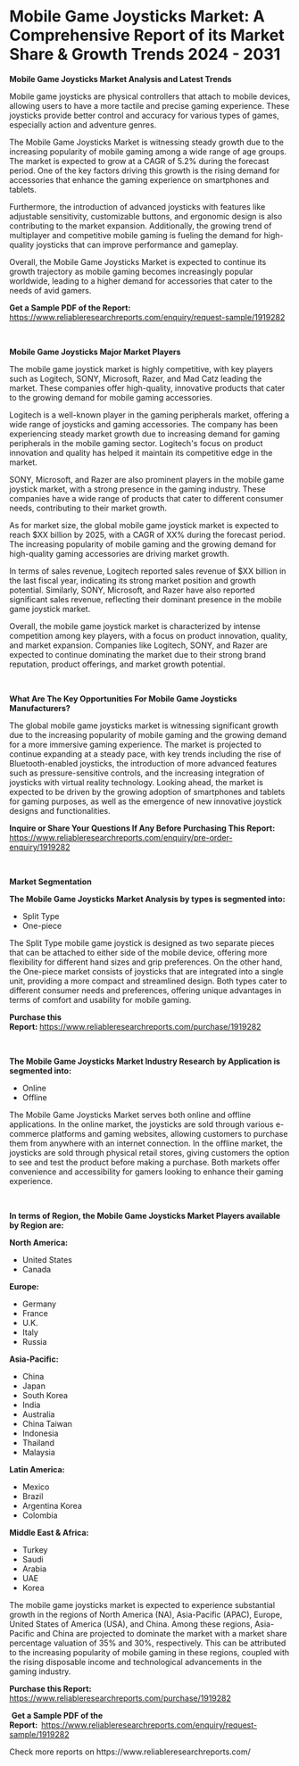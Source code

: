 <p><h1>Mobile Game Joysticks Market: A Comprehensive Report of its Market Share & Growth Trends 2024 - 2031</h1></p><p><strong>Mobile Game Joysticks Market Analysis and Latest Trends</strong></p>
<p><p>Mobile game joysticks are physical controllers that attach to mobile devices, allowing users to have a more tactile and precise gaming experience. These joysticks provide better control and accuracy for various types of games, especially action and adventure genres.</p><p>The Mobile Game Joysticks Market is witnessing steady growth due to the increasing popularity of mobile gaming among a wide range of age groups. The market is expected to grow at a CAGR of 5.2% during the forecast period. One of the key factors driving this growth is the rising demand for accessories that enhance the gaming experience on smartphones and tablets.</p><p>Furthermore, the introduction of advanced joysticks with features like adjustable sensitivity, customizable buttons, and ergonomic design is also contributing to the market expansion. Additionally, the growing trend of multiplayer and competitive mobile gaming is fueling the demand for high-quality joysticks that can improve performance and gameplay.</p><p>Overall, the Mobile Game Joysticks Market is expected to continue its growth trajectory as mobile gaming becomes increasingly popular worldwide, leading to a higher demand for accessories that cater to the needs of avid gamers.</p></p>
<p><strong>Get a Sample PDF of the Report:&nbsp;</strong> <a href="https://www.reliableresearchreports.com/enquiry/request-sample/1919282">https://www.reliableresearchreports.com/enquiry/request-sample/1919282</a></p>
<p>&nbsp;</p>
<p><strong>Mobile Game Joysticks Major Market Players</strong></p>
<p><p>The mobile game joystick market is highly competitive, with key players such as Logitech, SONY, Microsoft, Razer, and Mad Catz leading the market. These companies offer high-quality, innovative products that cater to the growing demand for mobile gaming accessories.</p><p>Logitech is a well-known player in the gaming peripherals market, offering a wide range of joysticks and gaming accessories. The company has been experiencing steady market growth due to increasing demand for gaming peripherals in the mobile gaming sector. Logitech's focus on product innovation and quality has helped it maintain its competitive edge in the market.</p><p>SONY, Microsoft, and Razer are also prominent players in the mobile game joystick market, with a strong presence in the gaming industry. These companies have a wide range of products that cater to different consumer needs, contributing to their market growth.</p><p>As for market size, the global mobile game joystick market is expected to reach $XX billion by 2025, with a CAGR of XX% during the forecast period. The increasing popularity of mobile gaming and the growing demand for high-quality gaming accessories are driving market growth.</p><p>In terms of sales revenue, Logitech reported sales revenue of $XX billion in the last fiscal year, indicating its strong market position and growth potential. Similarly, SONY, Microsoft, and Razer have also reported significant sales revenue, reflecting their dominant presence in the mobile game joystick market.</p><p>Overall, the mobile game joystick market is characterized by intense competition among key players, with a focus on product innovation, quality, and market expansion. Companies like Logitech, SONY, and Razer are expected to continue dominating the market due to their strong brand reputation, product offerings, and market growth potential.</p></p>
<p>&nbsp;</p>
<p><strong>What Are The Key Opportunities For Mobile Game Joysticks Manufacturers?</strong></p>
<p><p>The global mobile game joysticks market is witnessing significant growth due to the increasing popularity of mobile gaming and the growing demand for a more immersive gaming experience. The market is projected to continue expanding at a steady pace, with key trends including the rise of Bluetooth-enabled joysticks, the introduction of more advanced features such as pressure-sensitive controls, and the increasing integration of joysticks with virtual reality technology. Looking ahead, the market is expected to be driven by the growing adoption of smartphones and tablets for gaming purposes, as well as the emergence of new innovative joystick designs and functionalities.</p></p>
<p><strong>Inquire or Share Your Questions If Any Before Purchasing This Report:</strong> <a href="https://www.reliableresearchreports.com/enquiry/pre-order-enquiry/1919282">https://www.reliableresearchreports.com/enquiry/pre-order-enquiry/1919282</a></p>
<p>&nbsp;</p>
<p><strong>Market Segmentation</strong></p>
<p><strong>The Mobile Game Joysticks Market Analysis by types is segmented into:</strong></p>
<p><ul><li>Split Type</li><li>One-piece</li></ul></p>
<p><p>The Split Type mobile game joystick is designed as two separate pieces that can be attached to either side of the mobile device, offering more flexibility for different hand sizes and grip preferences. On the other hand, the One-piece market consists of joysticks that are integrated into a single unit, providing a more compact and streamlined design. Both types cater to different consumer needs and preferences, offering unique advantages in terms of comfort and usability for mobile gaming.</p></p>
<p><strong>Purchase this Report:&nbsp;</strong><a href="https://www.reliableresearchreports.com/purchase/1919282">https://www.reliableresearchreports.com/purchase/1919282</a></p>
<p>&nbsp;</p>
<p><strong>The Mobile Game Joysticks Market Industry Research by Application is segmented into:</strong></p>
<p><ul><li>Online</li><li>Offline</li></ul></p>
<p><p>The Mobile Game Joysticks Market serves both online and offline applications. In the online market, the joysticks are sold through various e-commerce platforms and gaming websites, allowing customers to purchase them from anywhere with an internet connection. In the offline market, the joysticks are sold through physical retail stores, giving customers the option to see and test the product before making a purchase. Both markets offer convenience and accessibility for gamers looking to enhance their gaming experience.</p></p>
<p>&nbsp;</p>
<p><strong>In terms of Region, the Mobile Game Joysticks Market Players available by Region are:</strong></p>
<p>
    <p> <strong> North America: </strong>
        <ul>
            <li>United States</li>
            <li>Canada</li>
        </ul>
        </p> 
    <p> <strong> Europe: </strong>
        <ul>
            <li>Germany</li>
            <li>France</li>
            <li>U.K.</li>
            <li>Italy</li>
            <li>Russia</li>
        </ul>
        </p> 
    <p> <strong> Asia-Pacific: </strong>
        <ul>
            <li>China</li>
            <li>Japan</li>
            <li>South Korea</li>
            <li>India</li>
            <li>Australia</li>
            <li>China Taiwan</li>
            <li>Indonesia</li>
            <li>Thailand</li>
            <li>Malaysia</li>
        </ul>
        </p> 
    <p> <strong> Latin America: </strong>
        <ul>
            <li>Mexico</li>
            <li>Brazil</li>
            <li>Argentina Korea</li>
            <li>Colombia</li>
        </ul>
        </p> 
    <p> <strong> Middle East & Africa: </strong>
        <ul>
            <li>Turkey</li>
            <li>Saudi</li>
            <li>Arabia</li>
            <li>UAE</li>
            <li>Korea</li>
        </ul>
    </p>
    </p>
<p><p>The mobile game joysticks market is expected to experience substantial growth in the regions of North America (NA), Asia-Pacific (APAC), Europe, United States of America (USA), and China. Among these regions, Asia-Pacific and China are projected to dominate the market with a market share percentage valuation of 35% and 30%, respectively. This can be attributed to the increasing popularity of mobile gaming in these regions, coupled with the rising disposable income and technological advancements in the gaming industry.</p></p>
<p><strong>Purchase this Report: </strong><a href="https://www.reliableresearchreports.com/purchase/1919282">https://www.reliableresearchreports.com/purchase/1919282</a></p>
<p>&nbsp;<strong>Get a Sample PDF of the Report:&nbsp;&nbsp;</strong><a href="https://www.reliableresearchreports.com/enquiry/request-sample/1919282">https://www.reliableresearchreports.com/enquiry/request-sample/1919282</a></p>
<p><strong></strong></p>
<p>Check more reports on https://www.reliableresearchreports.com/</p>